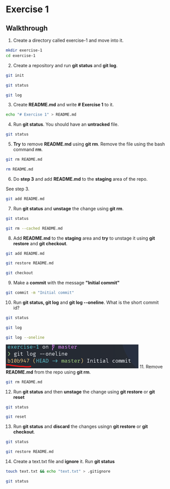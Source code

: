 # Exercise 1

## Walkthrough
1. Create a directory called exercise-1 and move into it.
```bash
mkdir exercise-1
cd exercise-1
```
2. Create a repository and run **git status** and **git log**.
```bash
git init
```
```bash
git status
```
```bash
git log
```
3. Create **README.md** and write **# Exercise 1** to it.
```bash
echo "# Exercise 1" > README.md
```
4. Run **git status**. You should have an **untracked** file. 
```bash
git status
```
5. **Try** to remove **README.md** using **git rm**. Remove the file using the bash command **rm**.
```bash
git rm README.md
```
```bash
rm README.md
```
6. Do **step 3** and add **README.md** to the **staging** area of the repo.

See step 3.
```bash
git add README.md
```
7. Run **git status** and **unstage** the change using **git rm**.
```bash
git status
```
```bash
git rm --cached README.md
```
8. Add **README.md** to the **staging** area and **try** to unstage it using **git restore** and **git checkout**.
```bash
git add README.md
```
```bash
git restore README.md
```
```bash
git checkout
```
9. Make a **commit** with the message **"Initial commit"**
```bash
git commit -m "Initial commit"
```
10. Run **git status, git log** and **git log --oneline**. What is the short commit id?
```bash
git status
```
```bash
git log
```
```bash
git log --oneline
```
![The underlined id is the short commit id](shortid.png)
11. Remove **README.md** from the repo using **git rm**.
```bash
git rm README.md
```
12. Run **git status** and then **unstage** the change using **git restore** or **git reset**
```bash
git status
```
```bash
git reset
```
13. Run **git status** and **discard** the changes usingn **git restore** or **git checkout**.
```bash
git status
```
```bash
git restore README.md
```
14. Create a text.txt file and **ignore** it. Run **git status**
```bash
touch text.txt && echo "text.txt" > .gitignore
```
```bash
git status
```
